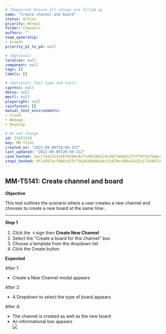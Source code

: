 ```yaml
---
# (Required) Ensure all values are filled up
name: "Create channel and board"
status: Active
priority: Normal
folder: Channels
authors: ""
team_ownership: 
- Growth
priority_p1_to_p4: null

# (Optional)
location: null
component: null
tags: []
labels: []

# (Optional) Test type and tools
cypress: null
detox: null
mmctl: null
playwright: null
rainforest: []
manual_test_environments: 
- Cloud
- Webapp
- Desktop

# Do not change
id: 31453228
key: MM-T5141
created_on: "2022-09-08T18:04:37Z"
last_updated: "2022-09-09T20:50:11Z"
case_hashed: 5ac17a4221dcb678588c8cf1495388229cd9774b4d1275ff975d75e0cc663ee1292a42e266117f53453c0476aa7b9a2e
steps_hashed: 9f1d387acf8801d23f73b2628bd8a16c11879ec89ba2432c1732861190085d04d3cf9f8327a2d5094a2bec1d2f5f1ece
---
```


<!-- (Auto-generated) Based on frontmatter's "key" and "name" -->

## MM-T5141: Create channel and board

**Objective**

This test outlines the scenario where a user creates a new channel and chooses to create a new board at the same time..

---

**Step 1**

1. Click the ＋sign then **Create New Channel**
2. Select the "Create a board for this channel" box
3. Choose a template from the dropdown list
4. Click the Create button

**Expected**

After 1:

- Create a New Channel modal appears

After 2:

- A Dropdown to select the type of board appears

After 4:

- The channel is created as well as the new board
- An informational box appears
  \
  ![](https://smartbear-tm4j-prod-us-west-2-attachment-rich-text.s3.us-west-2.amazonaws.com/embedded-f3277290f945470c4add5d21ef3dc7ca7b74388fc7152bfb6b99ae58c66a95a8-1662660232643-1662660232642.png)
